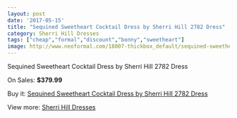 ```yaml
---
layout: post
date: '2017-05-15'
title: "Sequined Sweetheart Cocktail Dress by Sherri Hill 2782 Dress"
category: Sherri Hill Dresses
tags: ["cheap","formal","discount","bonny","sweetheart"]
image: http://www.neoformal.com/18007-thickbox_default/sequined-sweetheart-cocktail-dress-by-sherri-hill-2782-dress.jpg
---
```

Sequined Sweetheart Cocktail Dress by Sherri Hill 2782 Dress

On Sales: **$379.99**
<a href="https://www.neoformal.com/en/sherri-hill-dresses-2014/5816-sequined-sweetheart-cocktail-dress-by-sherri-hill-2782-dress.html"><amp-img layout="responsive" width="600" height="600" src="//www.neoformal.com/18007-thickbox_default/sequined-sweetheart-cocktail-dress-by-sherri-hill-2782-dress.jpg" alt="Sequined Sweetheart Cocktail Dress by Sherri Hill 2782 Dress 0" /></a>
<a href="https://www.neoformal.com/en/sherri-hill-dresses-2014/5816-sequined-sweetheart-cocktail-dress-by-sherri-hill-2782-dress.html"><amp-img layout="responsive" width="600" height="600" src="//www.neoformal.com/18008-thickbox_default/sequined-sweetheart-cocktail-dress-by-sherri-hill-2782-dress.jpg" alt="Sequined Sweetheart Cocktail Dress by Sherri Hill 2782 Dress 1" /></a>

Buy it: [Sequined Sweetheart Cocktail Dress by Sherri Hill 2782 Dress](https://www.neoformal.com/en/sherri-hill-dresses-2014/5816-sequined-sweetheart-cocktail-dress-by-sherri-hill-2782-dress.html "Sequined Sweetheart Cocktail Dress by Sherri Hill 2782 Dress")

View more: [Sherri Hill Dresses](https://www.neoformal.com/en/73-sherri-hill-dresses-2014 "Sherri Hill Dresses")